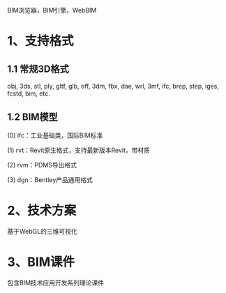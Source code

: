 BIM浏览器，BIM引擎，WebBIM

# 1、支持格式

## 1.1 常规3D格式

obj, 3ds, stl, ply, gltf, glb, off, 3dm, fbx, dae, wrl, 3mf, ifc, brep, step, iges, fcstd, bim, etc.

## 1.2 BIM模型

(0) ifc：工业基础类，国际BIM标准

(1) rvt：Revit原生格式，支持最新版本Revit，带材质

(2) rvm：PDMS导出格式

(3) dgn：Bentley产品通用格式

# 2、技术方案
基于WebGL的三维可视化

# 3、BIM课件
包含BIM技术应用开发系列理论课件

